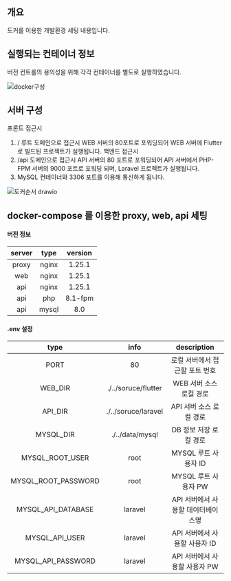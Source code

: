 ## 개요
도커를 이용한 개발환경 세팅 내용입니다.

## 실행되는 컨테이너 정보
버전 컨트롤의 용의성을 위해 각각 컨테이너를 별도로 실행하였습니다.

![docker구성](https://github.com/user-attachments/assets/49bfcbbd-3f31-4c77-b410-1764ecb5c861)

## 서버 구성
프론트 접근시
1. / 루트 도메인으로 접근시 WEB 서버의 80포트로 포워딩되어 WEB 서버에 Flutter로 빌드된 프로젝트가 실행됩니다.
백엔드 접근시
1. /api 도메인으로 접근시 API 서버의 80 포트로 포워딩되어 API 서버에서 PHP-FPM 서버의 9000 포트로 포워딩 되며, Laravel 프로젝트가 실행됩니다.
2. MySQL 컨테이너와 3306 포트를 이용해 통신하게 됩니다.

![도커순서 drawio](https://github.com/user-attachments/assets/72b75ad6-52f6-4e6e-9bdb-831f11d76c65)

## docker-compose 를 이용한 proxy, web, api 세팅

#### 버전 정보
|server|type|version
|:--:|:--:|:--:
|proxy|nginx|1.25.1
|web|nginx|1.25.1
|api|nginx|1.25.1
|api|php|8.1-fpm
|api|mysql|8.0

#### .env 설정
|type|info|description
|:--:|:--:|:--:
|PORT|80|로컬 서버에서 접근할 포트 번호
|WEB_DIR|./../soruce/flutter|WEB 서버 소스 로컬 경로
|API_DIR|./../soruce/laravel|API 서버 소스 로컬 경로
|MYSQL_DIR|./../data/mysql|DB 정보 저장 로컬 경로
|MYSQL_ROOT_USER|root|MYSQL 루트 사용자 ID
|MYSQL_ROOT_PASSWORD|root|MYSQL 루트 사용자 PW
|MYSQL_API_DATABASE|laravel|API 서버에서 사용할 데이터베이스명
|MYSQL_API_USER|laravel|API 서버에서 사용할 사용자 ID
|MYSQL_API_PASSWORD|laravel|API 서버에서 사용할 사용자 PW
